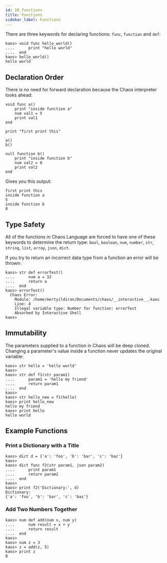 ```yaml
---
id: 10_functions
title: Functions
sidebar_label: Functions
---
```


There are three keywords for declaring functions: `func`, `function` and `def`:

```text
kaos> void func hello_world()
....      print "hello world"
....  end
kaos> hello_world()
hello world
```

## Declaration Order

There is no need for forward declaration because the Chaos interpreter looks ahead:

```text
void func a()
    print "inside function a"
    num val1 = 5
    print val1
end

print "first print this"

a()
b()

null function b()
    print "inside function b"
    num val2 = 8
    print val2
end
```

Gives you this output:

```text
first print this
inside function a
5
inside function b
8
```

## Type Safety

All of the functions in Chaos Language are forced to have one of these keywords to
determine the return type: `bool`, `boolean`, `num`, `number`, `str`, `string`, `list`, `array`, `json`, `dict`.

If you try to return an incorrect data type from a function an error will be thrown:

```text
kaos> str def errorTest()
....      num a = 32
....      return a
....  end
kaos> errorTest()
  Chaos Error:
    Module: /home/mertyildiran/Documents/chaos/__interactive__.kaos
    Line: 4
    Illegal variable type: Number for function: errorTest
    Absorbed by Interactive Shell
kaos>
```

## Immutability

The parameters supplied to a function in Chaos will be deep cloned.  Changing a
parameter's value inside a function never updates the original variable:

```text
kaos> str hello = 'hello world'
kaos>
kaos> str def f1(str param1)
....      param1 = 'hello my friend'
....      return param1
....  end
kaos>
kaos> str hello_new = f1(hello)
kaos> print hello_new
hello my friend
kaos> print hello
hello world
```

## Example Functions

### Print a Dictionary with a Title

```text
kaos> dict d = {'a': 'foo', 'b': 'bar', 'c': 'baz'}
kaos>
kaos> dict func f2(str param1, json param2)
....      print param1
....      return param2
....  end
kaos>
kaos> print f2('Dictionary:', d)
Dictionary:
{'a': 'foo', 'b': 'bar', 'c': 'baz'}
```

### Add Two Numbers Together

```text
kaos> num def add(num x, num y)
....      num result = x + y
....      return result
....  end
kaos>
kaos> num z = 3
kaos> z = add(z, 5)
kaos> print z
8
```
